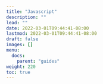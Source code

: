 ```yaml
---
title: "Javascript"
description: ""
lead: ""
date: 2022-03-01T09:44:41-08:00
lastmod: 2022-03-01T09:44:41-08:00
draft: false
images: []
menu:
  docs:
    parent: "guides"
weight: 220
toc: true
---
```

